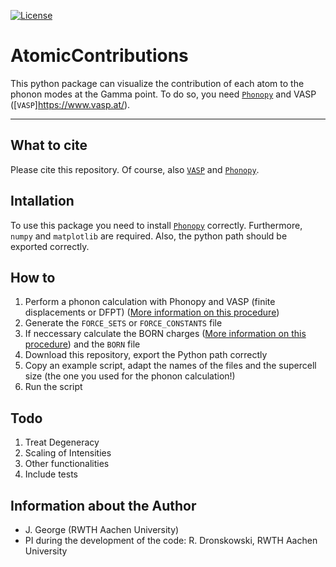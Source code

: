 [![License](https://img.shields.io/badge/License-BSD%203--Clause-blue.svg)](https://github.com/JaGeo/AtomicContributions/blob/master/LICENSE)

# AtomicContributions
This python package can visualize the contribution of each atom to the phonon modes at the Gamma point. To do so, you need [```Phonopy```](https://github.com/atztogo/phonopy) and VASP ([```VASP```]https://www.vasp.at/). 
<hr></hr>

What to cite
------------
Please cite this repository. Of course, also [```VASP```](https://www.vasp.at/) and [```Phonopy```](https://github.com/atztogo/phonopy).

Intallation
-----------
To use this package you need to install [```Phonopy```](https://github.com/atztogo/phonopy) correctly. Furthermore, ```numpy``` and ```matplotlib``` are required. Also, the python path should be exported correctly.

How to
--------
1. Perform a phonon calculation with Phonopy and VASP (finite displacements or DFPT) ([More information on this procedure](https://atztogo.github.io/phonopy/procedure.html))
2. Generate the ```FORCE_SETS``` or ```FORCE_CONSTANTS``` file
3. If neccessary calculate the BORN charges ([More information on this procedure](https://atztogo.github.io/phonopy/procedure.html)) and the ```BORN``` file
4. Download this repository, export the Python path correctly
5. Copy an example script, adapt the names of the files and the supercell size (the one you used for the phonon calculation!)
6. Run the script


Todo
--------
1. Treat Degeneracy
2. Scaling of Intensities
3. Other functionalities
4. Include tests

Information about the Author
--------

- J. George (RWTH Aachen University)
- PI during the development of the code: R. Dronskowski, RWTH Aachen University

